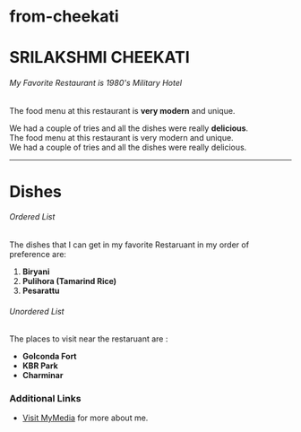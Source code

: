 # from-cheekati
# SRILAKSHMI CHEEKATI
###### My Favorite Restaurant is 1980's Military Hotel
The food menu at this restaurant is __very modern__ and unique.<br>

We had a couple of tries and all the dishes were really __delicious__.<br>
The food menu at this restaurant is very modern and unique. <br>
We had a couple of tries and all the dishes were really delicious.<br>

---
# Dishes
###### Ordered List
The dishes that I can get in my favorite Restaruant in my order of preference are:
1. **Biryani**
2. **Pulihora (Tamarind Rice)**
3. **Pesarattu**

###### Unordered List
The places to visit near the restaruant are :

- **Golconda Fort**
- **KBR Park**
- **Charminar**

### Additional Links

- [Visit MyMedia](paste_media_url_here) for more about me.